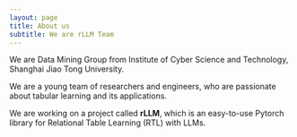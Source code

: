 ```yaml
---
layout: page
title: About us
subtitle: We are rLLM Team
---
```


We are Data Mining Group from Institute of Cyber Science and Technology, Shanghai Jiao Tong University.

We are a young team of researchers and engineers, who are passionate about tabular learning and its applications. 

We are working on a project called **rLLM**, which is an easy-to-use Pytorch library for Relational Table Learning (RTL) with LLMs.